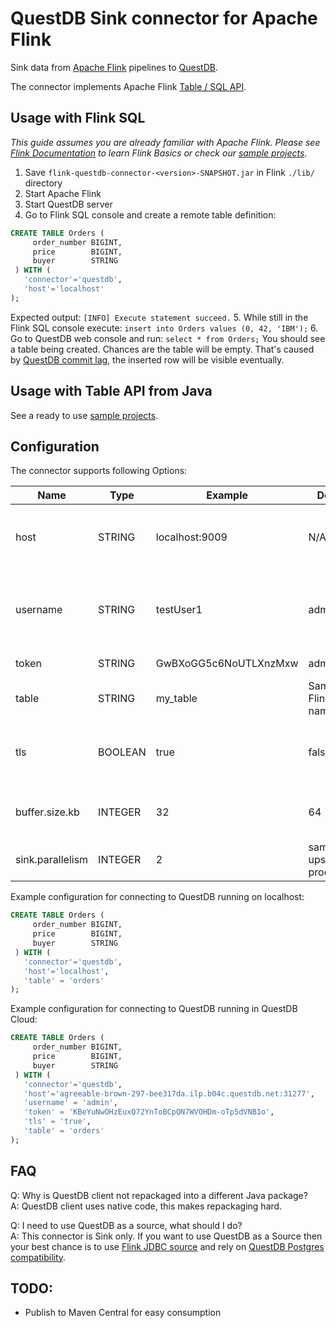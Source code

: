 # QuestDB Sink connector for Apache Flink
Sink data from [Apache Flink](https://flink.apache.org/) pipelines to [QuestDB](https://questdb.io/). 

The connector implements Apache Flink [Table / SQL API](https://nightlies.apache.org/flink/flink-docs-release-1.15/docs/connectors/table/overview/). 

## Usage with Flink SQL
_This guide assumes you are already familiar with Apache Flink. Please see [Flink Documentation](https://nightlies.apache.org/flink/flink-docs-release-1.15//docs/try-flink/local_installation/) to learn Flink Basics or check our [sample projects](samples)._
 1. Save `flink-questdb-connector-<version>-SNAPSHOT.jar` in Flink `./lib/` directory
 2. Start Apache Flink
 3. Start QuestDB server
 4. Go to Flink SQL console and create a remote table definition:
```sql
CREATE TABLE Orders (
     order_number BIGINT,
     price        BIGINT,
     buyer        STRING
 ) WITH (
   'connector'='questdb',
   'host'='localhost'
);
```
Expected output: `[INFO] Execute statement succeed.` 
 5. While still in the Flink SQL console execute: `insert into Orders values (0, 42, 'IBM');`
 6. Go to QuestDB web console and run: `select * from Orders;` You should see a table being created. Chances are the table will be empty. That's caused by [QuestDB commit lag](https://questdb.io/docs/guides/out-of-order-commit-lag), the inserted row will be visible eventually. 

## Usage with Table API from Java
See a ready to use [sample projects](samples/).

## Configuration
The connector supports following Options:

| Name             | Type    | Example               | Default                     | Meaning                                                                   |
|------------------|---------|-----------------------|-----------------------------|---------------------------------------------------------------------------|
| host             | STRING  | localhost:9009        | N/A                         | Host and port where QuestDB server is running                             |
| username         | STRING  | testUser1             | admin                       | Username for authentication. The default is used when also `token` is set |
| token            | STRING  | GwBXoGG5c6NoUTLXnzMxw | admin                       | Token for authentication                                                  |
| table            | STRING  | my_table              | Same as Flink table name    | Target table in QuestDB                                                   |
| tls              | BOOLEAN | true                  | false                       | Whether to use TLS/SSL for connecting to QuestDB server                   | 
| buffer.size.kb   | INTEGER | 32                    | 64                          | Size of the QuestDB client send buffer                                    |
| sink.parallelism | INTEGER | 2                     | same as upstream processors | QuestDB Sink Parallelism                                                  |

Example configuration for connecting to QuestDB running on localhost:
```sql
CREATE TABLE Orders (
     order_number BIGINT,
     price        BIGINT,
     buyer        STRING
 ) WITH (
   'connector'='questdb',
   'host'='localhost',
   'table' = 'orders'
);
```

Example configuration for connecting to QuestDB running in QuestDB Cloud:
```sql
CREATE TABLE Orders (
     order_number BIGINT,
     price        BIGINT,
     buyer        STRING
 ) WITH (
   'connector'='questdb',
   'host'='agreeable-brown-297-bee317da.ilp.b04c.questdb.net:31277',
   'username' = 'admin',
   'token' = 'KBeYuNwOHzEuxQ72YnToBCpQN7WVOHDm-oTp5dVNB1o',
   'tls' = 'true',
   'table' = 'orders'
);
```

## FAQ
Q: Why is QuestDB client not repackaged into a different Java package?<br/>
A: QuestDB client uses native code, this makes repackaging hard.

Q: I need to use QuestDB as a source, what should I do?<br/>
A: This connector is Sink only. If you want to use QuestDB as a Source then your best chance is to use [Flink JDBC source](https://nightlies.apache.org/flink/flink-docs-release-1.15/docs/connectors/table/jdbc/) and rely on [QuestDB Postgres compatibility](https://questdb.io/docs/develop/query-data#postgresql-wire-protocol).

## TODO:
- Publish to Maven Central for easy consumption 